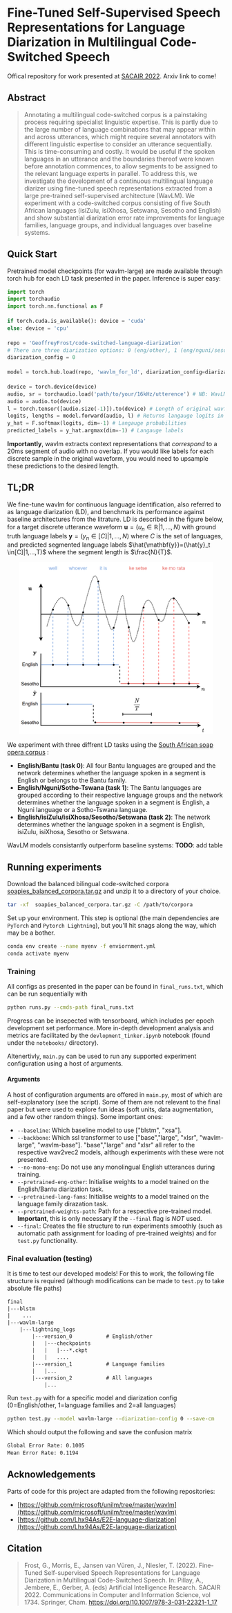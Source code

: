 # Fine-Tuned Self-Supervised Speech Representations for Language Diarization in Multilingual Code-Switched Speech
Offical repository for work presented at [SACAIR 2022](https://2022.sacair.org.za/). Arxiv link to come!

## Abstract
> Annotating a multilingual code-switched corpus is a painstaking process requiring specialist linguistic expertise. This is partly due to the large number of language combinations that may appear within and across utterances, which might require several annotators with different linguistic expertise to consider an utterance sequentially. This is time-consuming and costly. It would be useful if the spoken languages in an utterance and the boundaries thereof were known before annotation commences, to allow segments to be assigned to the relevant language experts in parallel. To address this, we investigate the development of a continuous multilingual language diarizer using fine-tuned speech representations extracted from a large pre-trained self-supervised architecture (WavLM). We experiment with a code-switched corpus consisting of five South African languages (isiZulu, isiXhosa, Setswana, Sesotho and English) and show substantial diarization error rate improvements for language families, language groups, and individual languages over baseline systems.

## Quick Start
Pretrained model checkpoints (for wavlm-large) are made available through torch hub for each LD task presented in the paper. Inference is super easy:

```python
import torch
import torchaudio
import torch.nn.functional as F

if torch.cuda.is_available(): device = 'cuda'
else: device = 'cpu'

repo = 'GeoffreyFrost/code-switched-language-diarization'
# There are three diarization options: 0 (eng/other), 1 (eng/nguni/sesotho-tswana), 2 (eng/zulu/xhosa/sesotho/setswana)
diarization_config = 0

model = torch.hub.load(repo, 'wavlm_for_ld', diarization_config=diarization_config, device=device)

device = torch.device(device)
audio, sr = torchaudio.load('path/to/your/16kHz/utterence') # NB: WavLM only supports 16kHz audio
audio = audio.to(device)
l = torch.tensor([audio.size(-1)]).to(device) # Length of original wavform (important if it has been padded for batching)
logits, lengths = model.forward(audio, l) # Returns langauge logits in 20ms segments and length of the unpadded sequence (proportional to original waveform length)
y_hat = F.softmax(logits, dim=-1) # Langauge probabilities
predicted_labels = y_hat.argmax(dim=-1) # Langauge labels
```
**Importantly**, wavlm extracts context representations that *correspond* to a 20ms segment of audio with no overlap. If you would like labels for each discrete sample in the original waveform, you would need to upsample these predictions to the desired length.

## TL;DR

We fine-tune wavlm for continuous language identification, also referred to as language diarization (LD), and benchmark its performance against baseline architectures from the litrature. LD is described in the figure below, for a target discrete utterance waveform $\mathbf{u}=(u_n \in\mathbb{R}|1,...,N)$ with ground truth language labels $\mathbf{y}=(y_n \in[C]|1,...,N)$ where $C$ is the set of languages, and predicted segmented language labels $\hat{\mathbf{y}}=(\hat{y}_t \in[C]|1,...,T)$ where the segment length is $\frac{N}{T}$.

<div align="center">
<img src="repo_figs/ld_example.png" alt="drawing" width="450"/>
</div>

 We experiment with three diffrent LD tasks using the [South African soap opera corpus](https://repo.sadilar.org/handle/20.500.12185/545?show=full) :

- **English/Bantu (task 0)**: All four Bantu languages are grouped and the network determines whether the language spoken in a segment is English or belongs to the Bantu family.
- **English/Nguni/Sotho-Tswana (task 1)**: The Bantu languages are grouped according to their respective language groups and the network determines whether the language spoken in a segment is English, a Nguni language or a Sotho-Tswana language.
- **English/isiZulu/isiXhosa/Sesotho/Setswana (task 2)**: The network determines whether the language spoken in a segment is English, isiZulu, isiXhosa, Sesotho or Setswana.

WavLM models consistantly outperform baseline systems:
**TODO**: add table

## Running experiments

Download the balanced bilingual code-switched corpora [soapies_balanced_corpora.tar.gz](https://drive.google.com/file/d/1r59AaXOtZZYZlTEjREyQlNP1t4Xw-LIj/view?usp=share_link) and unzip it to a directory of your choice.

```bash
tar -xf  soapies_balanced_corpora.tar.gz -C /path/to/corpora
```

Set up your environment. This step is optional (the main dependencies are `PyTorch` and `Pytorch Lightning`), but you'll hit snags along the way, which may be a bother.

```bash
conda env create --name myenv -f enviornment.yml
conda activate myenv
```

### Training

All configs as presented in the paper can be found in `final_runs.txt`, which can be run sequentially with

```bash
python runs.py --cmds-path final_runs.txt
```

Progress can be insepected with tensorboard, which includes per epoch development set performance. More in-depth development analysis and metrics are facilitated by the `devlopment_tinker.ipynb` notebook (found under the `notebooks/` directory).

Altenertivly, `main.py` can be used to run any supported experiment configuration using a host of arguments.

#### Arguments

A host of configuration arguments are offered in `main.py`, most of which are self-explanatory (see the script). Some of them are not relevant to the final paper but were used to explore fun ideas (soft units, data augmentation, and a few other random things). Some important ones:

- `--baseline`: Which baseline model to use ["blstm", "xsa"].
- `--backbone`: Which ssl transformer to use ["base","large", "xlsr", "wavlm-large",  "wavlm-base"]. "base","large" and "xlsr" all refer to the respective wav2vec2 models, although experiments with these were not presented.
- `--no-mono-eng`: Do not use any monolingual English utterances during training.
- `--pretrained-eng-other`: Initialise weights to a model trained on the English/Bantu diarization task.
- `--pretrained-lang-fams`: Initialise weights to a model trained on the language family dirazation task.
- `--pretrained-weights-path`: Path for a respective pre-trained model. **Important**, this is only necessary if the `--final` flag is *NOT* used.
- `--final`: Creates the file structure to run experiments smoothly (such as automatic path assignment for loading of pre-trained weights) and for `test.py` functionality.

### Final evaluation (testing)

It is time to test our developed models! For this to work, the following file structure is required (although modifications can be made to `test.py` to take absolute file paths)
```
final
|---blstm
|    ...
|---wavlm-large
    |---lightning_logs
        |---version_0           # English/other
        |   |---checkpoints
        |   |   |---*.ckpt
        |   |   ....
        |---version_1           # Language families
        |   |... 
        |---version_2           # All languages
            |... 
```
Run `test.py` with for a specific model and diarization config (0=English/other, 1=language families and 2=all languages)

```bash
python test.py --model wavlm-large --diarization-config 0 --save-cm 
```

Which should output the following and save the confusion matrix
```bash     
Global Error Rate: 0.1005
Mean Error Rate: 0.1194
```

## Acknowledgements
Parts of code for this project are adapted from the following repositories:
- [https://github.com/microsoft/unilm/tree/master/wavlm](https://github.com/microsoft/unilm/tree/master/wavlm)
- [https://github.com/Lhx94As/E2E-language-diarization](https://github.com/Lhx94As/E2E-language-diarization)

## Citation
> Frost, G., Morris, E., Jansen van Vüren, J., Niesler, T. (2022). Fine-Tuned Self-supervised Speech Representations for Language Diarization in Multilingual Code-Switched Speech. In: Pillay, A., Jembere, E., Gerber, A. (eds) Artificial Intelligence Research. SACAIR 2022. Communications in Computer and Information Science, vol 1734. Springer, Cham. https://doi.org/10.1007/978-3-031-22321-1_17
